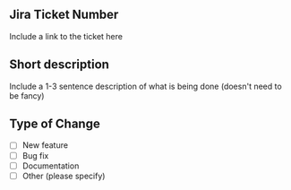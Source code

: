 ## Jira Ticket Number
Include a link to the ticket here

## Short description
Include a 1-3 sentence description of what is being done (doesn't need to be fancy)

## Type of Change
- [ ] New feature
- [ ] Bug fix
- [ ] Documentation
- [ ] Other (please specify)
